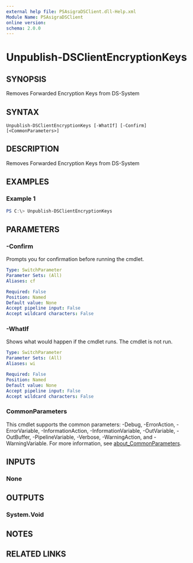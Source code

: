 ```yaml
---
external help file: PSAsigraDSClient.dll-Help.xml
Module Name: PSAsigraDSClient
online version:
schema: 2.0.0
---
```


# Unpublish-DSClientEncryptionKeys

## SYNOPSIS
Removes Forwarded Encryption Keys from DS-System

## SYNTAX

```
Unpublish-DSClientEncryptionKeys [-WhatIf] [-Confirm] [<CommonParameters>]
```

## DESCRIPTION
Removes Forwarded Encryption Keys from DS-System

## EXAMPLES

### Example 1
```powershell
PS C:\> Unpublish-DSClientEncryptionKeys
```

## PARAMETERS

### -Confirm
Prompts you for confirmation before running the cmdlet.

```yaml
Type: SwitchParameter
Parameter Sets: (All)
Aliases: cf

Required: False
Position: Named
Default value: None
Accept pipeline input: False
Accept wildcard characters: False
```

### -WhatIf
Shows what would happen if the cmdlet runs. The cmdlet is not run.

```yaml
Type: SwitchParameter
Parameter Sets: (All)
Aliases: wi

Required: False
Position: Named
Default value: None
Accept pipeline input: False
Accept wildcard characters: False
```

### CommonParameters
This cmdlet supports the common parameters: -Debug, -ErrorAction, -ErrorVariable, -InformationAction, -InformationVariable, -OutVariable, -OutBuffer, -PipelineVariable, -Verbose, -WarningAction, and -WarningVariable. For more information, see [about_CommonParameters](http://go.microsoft.com/fwlink/?LinkID=113216).

## INPUTS

### None

## OUTPUTS

### System.Void

## NOTES

## RELATED LINKS
